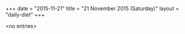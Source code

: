 +++
date = "2015-11-21"
title = "21 November 2015 (Saturday)"
layout = "daily-diet"
+++


\<no entries\>
